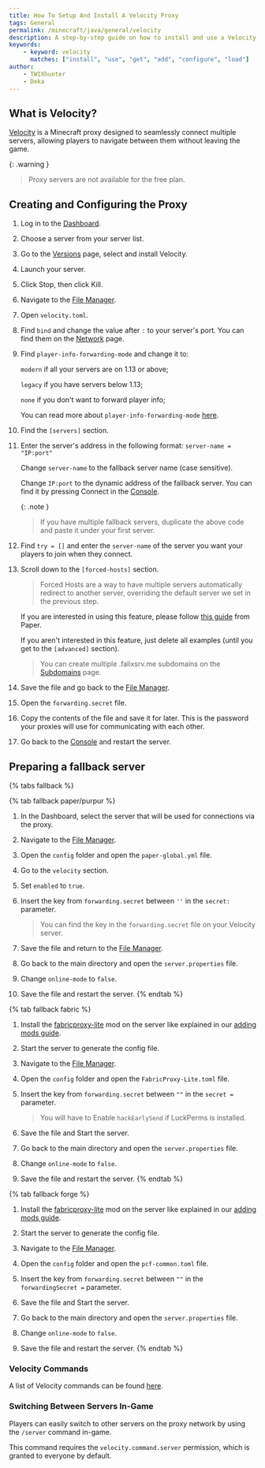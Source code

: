 ```yaml
---
title: How To Setup And Install A Velocity Proxy
tags: General
permalink: /minecraft/java/general/velocity
description: A step-by-step guide on how to install and use a Velocity proxy server.
keywords:
    - keyword: velocity
      matches: ["install", "use", "get", "add", "configure", "load"]
author:
    - TWIXhunter
    - Deka
---
```


## What is Velocity?
[Velocity](https://papermc.io/software/velocity) is a Minecraft proxy designed to seamlessly connect multiple servers, allowing players to navigate between them without leaving the game.  

{: .warning }
> Proxy servers are not available for the free plan.

## Creating and Configuring the Proxy

1. Log in to the [Dashboard](https://client.falixnodes.net/).

2. Choose a server from your server list.

3. Go to the [Versions](https://client.falixnodes.net/server/versions) page, select and install Velocity.

4. Launch your server.

5. Click Stop, then click Kill.

6. Navigate to the [File Manager](https://client.falixnodes.net/server/filemanager).

7. Open `velocity.toml`.

8. Find `bind` and change the value after `:` to your server's port. You can find them on the [Network](https://client.falixnodes.net/server/network) page.

9. Find `player-info-forwarding-mode` and change it to:

    `modern` if all your servers are on 1.13 or above;
	
    `legacy` if you have servers below 1.13;
	
    `none`  if you don't want to forward player info;
	
    You can read more about `player-info-forwarding-mode` [here](https://docs.papermc.io/velocity/player-information-forwarding).

10. Find the `[servers]` section.

11. Enter the server's address in the following format: `server-name = "IP:port"`

    Change `server-name` to the fallback server name (case sensitive).
	
    Change `IP:port` to the dynamic address of the fallback server. You can find it by pressing Connect in the [Console](https://client.falixnodes.net/server/console).

    {: .note }
    > If you have multiple fallback servers, duplicate the above code and paste it under your first server.

12. Find `try = []` and enter the `server-name` of the server you want your players to join when they connect.

13. Scroll down to the `[forced-hosts]` section.

    > Forced Hosts are a way to have multiple servers automatically redirect to another server, overriding the default server we set in the previous step.

    If you are interested in using this feature, please follow [this guide](https://docs.papermc.io/velocity/configuration#forced-hosts-section) from Paper.

    If you aren't interested in this feature, just delete all examples (until you get to the `[advanced]` section).

    > You can create multiple .falixsrv.me subdomains on the [Subdomains](https://client.falixnodes.net/server/subdomains) page.

14. Save the file and go back to the [File Manager](https://client.falixnodes.net/server/filemanager).

15. Open the `forwarding.secret` file.

16. Copy the contents of the file and save it for later. This is the password your proxies will use for communicating with each other.

17. Go back to the [Console](https://client.falixnodes.net/server/console) and restart the server.

## Preparing a fallback server
{% tabs fallback %}

{% tab fallback paper/purpur %}

1. In the Dashboard, select the server that will be used for connections via the proxy.

2. Navigate to the [File Manager](https://client.falixnodes.net/server/filemanager).

3. Open the `config` folder and open the `paper-global.yml` file.

4. Go to the `velocity` section.

5. Set `enabled` to `true`.

6. Insert the key from `forwarding.secret` between `''` in the `secret:` parameter.

    > You can find the key in the `forwarding.secret` file on your Velocity server.

7. Save the file and return to the [File Manager](https://client.falixnodes.net/server/filemanager).

8. Go back to the main directory and open the `server.properties` file.

9. Change `online-mode` to `false`.

10. Save the file and restart the server.
{% endtab %}

{% tab fallback fabric %}

1. Install the [fabricproxy-lite](https://modrinth.com/mod/fabricproxy-lite) mod on the server like explained in our [adding mods guide](https://kb.falixnodes.net/minecraft/modifications/general/adding-mods).

2. Start the server to generate the config file.

3. Navigate to the [File Manager](https://client.falixnodes.net/server/filemanager).

4. Open the `config` folder and open the `FabricProxy-Lite.toml` file.

5. Insert the key from `forwarding.secret` between `""` in the `secret =` parameter.

    > You will have to Enable `hackEarlySend` if LuckPerms is installed.

6. Save the file and Start the server.

7. Go back to the main directory and open the `server.properties` file.

8. Change `online-mode` to `false`.

9. Save the file and restart the server.
{% endtab %}

{% tab fallback forge %}

1. Install the [fabricproxy-lite](https://modrinth.com/mod/proxy-compatible-forge?version=1.21.4&loader=forge) mod on the server like explained in our [adding mods guide](https://kb.falixnodes.net/minecraft/modifications/general/adding-mods).

2. Start the server to generate the config file.

3. Navigate to the [File Manager](https://client.falixnodes.net/server/filemanager).

4. Open the `config` folder and open the `pcf-common.toml` file.

5. Insert the key from `forwarding.secret` between `""` in the `forwardingSecret =` parameter.

6. Save the file and Start the server.

7. Go back to the main directory and open the `server.properties` file.

8. Change `online-mode` to `false`.

9. Save the file and restart the server.
{% endtab %}

### Velocity Commands

A list of Velocity commands can be found [here](https://docs.papermc.io/velocity/built-in-commands).

### Switching Between Servers In-Game
Players can easily switch to other servers on the proxy network by using the `/server` command in-game.

This command requires the `velocity.command.server` permission, which is granted to everyone by default.
